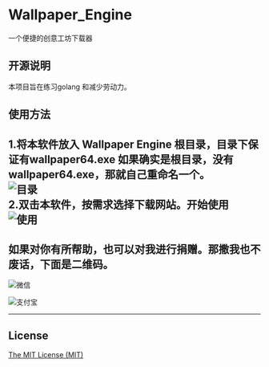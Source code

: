 # Wallpaper_Engine
一个便捷的创意工坊下载器
## 开源说明

本项目旨在练习golang 和减少劳动力。    

## 使用方法
1.将本软件放入 Wallpaper Engine 根目录，目录下保证有wallpaper64.exe
如果确实是根目录，没有wallpaper64.exe，那就自己重命名一个。   
![目录](https://github.com/user1121114685/Wallpaper_Engine/blob/main/QQ%E6%88%AA%E5%9B%BE20201212152332.png?raw=true)     
2.双击本软件，按需求选择下载网站。开始使用    
![使用](https://github.com/user1121114685/Wallpaper_Engine/blob/main/QQ%E6%88%AA%E5%9B%BE20201212152230.png?raw=true)    
---
## 如果对你有所帮助，也可以对我进行捐赠。那撒我也不废话，下面是二维码。
![微信](https://gitee.com/shaoxia1991/Blog/raw/master/me/%E5%BE%AE%E4%BF%A1%E6%94%B6%E6%AC%BE.png)  

![支付宝](https://gitee.com/shaoxia1991/Blog/raw/master/me/%E6%94%AF%E4%BB%98%E5%AE%9D%E6%94%B6%E6%AC%BE.jpg)  

---

## License

[The MIT License (MIT)](https://raw.githubusercontent.com/user1121114685/google_to_wechat/master/LICENSE)
